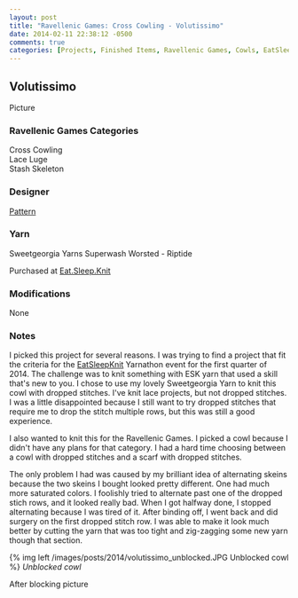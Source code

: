```yaml
---
layout: post
title: "Ravellenic Games: Cross Cowling - Volutissimo"
date: 2014-02-11 22:38:12 -0500
comments: true
categories: [Projects, Finished Items, Ravellenic Games, Cowls, EatSleepKnit, Stichosaurs]
---
```


## Volutissimo

Picture

### Ravellenic Games Categories
Cross Cowling  
Lace Luge  
Stash Skeleton  

### Designer
[Pattern](http://www.ravelry.com/patterns/library/volutissimo)

### Yarn
Sweetgeorgia Yarns Superwash Worsted - Riptide

Purchased at [Eat.Sleep.Knit](http://eatsleepknit.com)

### Modifications
None

### Notes
I picked this project for several reasons.  I was trying to find a project that fit the criteria
for the [EatSleepKnit](http://eatsleepknit.com) Yarnathon event for the first quarter of 2014.
The challenge was to knit something with ESK yarn that used a skill that's new to you.  I 
chose to use my lovely Sweetgeorgia Yarn to knit this cowl with dropped stitches.  I've knit
lace projects, but not dropped stitches.  I was a little disappointed because I still want
to try dropped stitches that require me to drop the stitch multiple rows, but this was still
a good experience.

I also wanted to knit this for the Ravellenic Games.  I picked a cowl because I didn't have 
any plans for that category.  I had a hard time choosing between a cowl with dropped stitches
and a scarf with dropped stitches.

The only problem I had was caused by my brilliant idea of alternating skeins because the two
skeins I bought looked pretty different.  One had much more saturated colors.  I foolishly
tried to alternate past one of the dropped stich rows, and it looked really bad.  When I got
halfway done, I stopped alternating because I was tired of it.  After binding off, I went back
and did surgery on the first dropped stitch row.  I was able to make it look much better by 
cutting the yarn that was too tight and zig-zagging some new yarn though that section.

{% img left /images/posts/2014/volutissimo_unblocked.JPG Unblocked cowl %}
*Unblocked cowl*

After blocking picture
